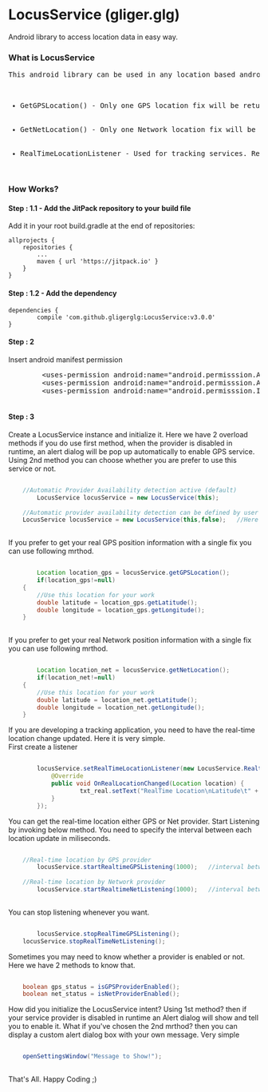 # LocusService (gliger.glg)
Android library to access location data in easy way.


<h3>What is LocusService</h3>

<pre>This android library can be used in any location based android application in easy way.
<ul>
  <li>GetGPSLocation() - Only one GPS location fix will be returned</li>
  <li>GetNetLocation() - Only one Network location fix will be returned</li>
  <li>RealTimeLocationListener - Used for tracking services. Real-time location will be returned</li>
</ul></pre>

<h3>How Works?</h3>

<h4>Step : 1.1 -  Add the JitPack repository to your build file </h4>
Add it in your root build.gradle at the end of repositories:

	allprojects {
		repositories {
			...
			maven { url 'https://jitpack.io' }
		}
	}
	

<h4>Step : 1.2 -  Add the dependency</h4>

	dependencies {
	        compile 'com.github.gligerglg:LocusService:v3.0.0'
	}


<h4>Step : 2</h4>
Insert android manifest permission 


<pre>
        &ltuses-permission android:name="android.permisssion.ACCESS_FINE_LOCATION"/&gt
        &ltuses-permission android:name="android.permisssion.ACCESS_COARSE_LOCATION"/&gt
        &ltuses-permission android:name="android.permisssion.INTERNET"/&gt
	
</pre>

<h4>Step : 3</h4>
Create a LocusService instance and initialize it.
Here we have 2 overload methods if you do use first method, when the provider is disabled in runtime, an alert dialog will be
pop up automatically to enable GPS service. Using 2nd method you can choose whether you are prefer to use this service or not.

```java

	//Automatic Provider Availability detection active (default)
        LocusService locusService = new LocusService(this);
	
	//Automatic provider availability detection can be defined by user
	LocusService locusService = new LocusService(this,false);	//Here we doesn't expect provider detection
	
```


If you prefer to get your real GPS position information with a single fix you can use following mrthod.


```java

        Location location_gps = locusService.getGPSLocation();
        if(location_gps!=null)
	{
		//Use this location for your work
		double latitude = location_gps.getLatitude();
		double longitude = location_gps.getLongitude();
	}
		
```


If you prefer to get your real Network position information with a single fix you can use following mrthod.

```java

        Location location_net = locusService.getNetLocation();
        if(location_net!=null)
	{
		//Use this location for your work
		double latitude = location_net.getLatitude();
		double longitude = location_net.getLongitude();
	}
```


If you are developing a tracking application, you need to have the real-time location change updated. Here it is very simple.<br>
First create a listener<br>

```java

        locusService.setRealTimeLocationListener(new LocusService.RealtimeListenerService() {
            @Override
            public void OnRealLocationChanged(Location location) {
                    txt_real.setText("RealTime Location\nLatitude\t" + location.getLatitude() + "\nLongitude\t" + 				    	location.getLongitude());
            }
        });
```

You can get the real-time location either GPS or Net provider.
Start Listening by invoking below method. You need to specify the interval between each location update in miliseconds.

```java

	//Real-time location by GPS provider
        locusService.startRealtimeGPSListening(1000); 	//interval between 2 readings. hear it is 1 sec
	
	//Real-time location by Network provider
        locusService.startRealtimeNetListening(1000); 	//interval between 2 readings. hear it is 1 sec
	
```

You can stop listening whenever you want.

```java

        locusService.stopRealTimeGPSListening();
	locusService.stopRealTimeNetListening();
```

Sometimes you may need to know whether a provider is enabled or not. Here we have 2 methods to know that.

```java

	boolean gps_status = isGPSProviderEnabled();
	boolean net_status = isNetProviderEnabled();
```
How did you initialize the LocusService intent? Using 1st method? then if your service provider is disabled in runtime
an Alert dialog will show and tell you to enable it. What if you've chosen the 2nd mrthod? then you can display a custom 
alert dialog box with your own message. Very simple

```java

	openSettingsWindow("Message to Show!");
	
```
	

That's All. Happy Coding ;)
